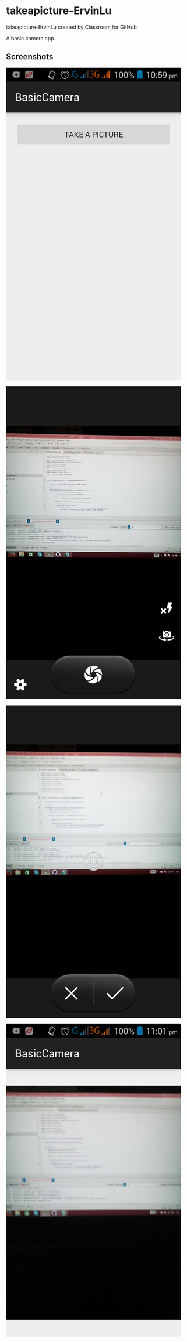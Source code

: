 # takeapicture-ErvinLu
takeapicture-ErvinLu created by Classroom for GitHub

A basic camera app.

## Screenshots

![alt tag](https://github.com/DeLaSalleUniversity-Manila/takeapicture-ErvinLu/blob/master/device-2015-11-27-225951.png)

![alt tag](https://github.com/DeLaSalleUniversity-Manila/takeapicture-ErvinLu/blob/master/device-2015-11-27-230107.png)

![alt tag](https://github.com/DeLaSalleUniversity-Manila/takeapicture-ErvinLu/blob/master/device-2015-11-27-230120.png)

![alt tag](https://github.com/DeLaSalleUniversity-Manila/takeapicture-ErvinLu/blob/master/device-2015-11-27-230128.png)
